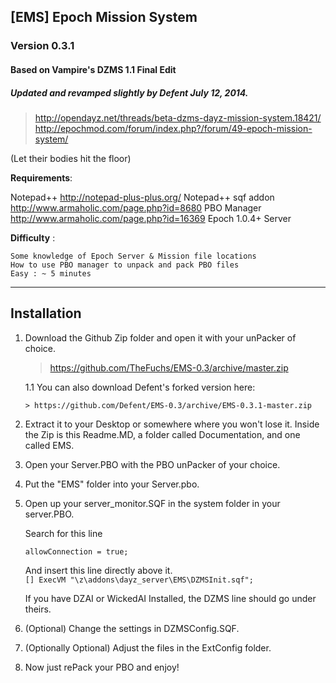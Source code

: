 ## [EMS] Epoch Mission System 
### Version 0.3.1
#### Based on Vampire's DZMS 1.1 Final Edit
##### Updated and revamped slightly by Defent July 12, 2014.
> http://opendayz.net/threads/beta-dzms-dayz-mission-system.18421/ 
> http://epochmod.com/forum/index.php?/forum/49-epoch-mission-system/

(Let their bodies hit the floor)

**Requirements**:

   Notepad++ 
	http://notepad-plus-plus.org/
   Notepad++ sqf addon 
	http://www.armaholic.com/page.php?id=8680
   PBO Manager
	http://www.armaholic.com/page.php?id=16369
   Epoch 1.0.4+ Server

**Difficulty** :

    Some knowledge of Epoch Server & Mission file locations
    How to use PBO manager to unpack and pack PBO files
    Easy : ~ 5 minutes

--------------------------
Installation
--------------------------
1.	Download the Github Zip folder and open it with your unPacker of choice. 

	> https://github.com/TheFuchs/EMS-0.3/archive/master.zip

	1.1 You can also download Defent's forked version here:
	>
		> https://github.com/Defent/EMS-0.3/archive/EMS-0.3.1-master.zip
	
2.	Extract it to your Desktop or somewhere where you won't lose it.
	Inside the Zip is this Readme.MD, a folder called Documentation, and one called EMS.
	
3.	Open your Server.PBO with the PBO unPacker of your choice.

4.	Put the "EMS" folder into your Server.pbo.

5.	Open up your server_monitor.SQF in the system folder in your server.PBO.

	Search for this line
	
	```allowConnection = true;```
	
	And insert this line directly above it.<br />
	```[] ExecVM "\z\addons\dayz_server\EMS\DZMSInit.sqf";```
	
	If you have DZAI or WickedAI Installed, the DZMS line should go under theirs.
	
6.	(Optional) Change the settings in DZMSConfig.SQF.

7.	(Optionally Optional) Adjust the files in the ExtConfig folder.
	
8.	Now just rePack your PBO and enjoy!
